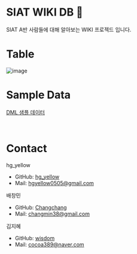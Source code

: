 # SIAT WIKI DB :yellow_heart:
SIAT A반 사람들에 대해 알아보는 WIKI 프로젝드 입니다.

# Table
![image](https://github.com/SIAT-Python-Project/SIATwiki-frontend/assets/84944464/9d12ee2f-ca60-4243-90a6-aca699e6a950)

# Sample Data
<a href="https://github.com/SIAT-Python-Project/SIATwiki-backend/blob/main/DB/siatwikiDML.sql">DML 샘플 데이터</a>

<br />

# Contact
hg_yellow
- GitHub: [hg_yellow](https://github.com/jang010505)
- Mail: hgyellow0505@gmail.com

배창민
- GitHub: [Changchang](https://github.com/bbmini96)
- Mail: changmin38@gmail.com

김지혜
- GitHub: [wisdom](https://github.com/Wisdom-Kim)
- Mail: cocoa389@naver.com
